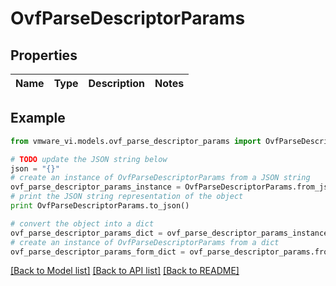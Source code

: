 # OvfParseDescriptorParams


## Properties
Name | Type | Description | Notes
------------ | ------------- | ------------- | -------------

## Example

```python
from vmware_vi.models.ovf_parse_descriptor_params import OvfParseDescriptorParams

# TODO update the JSON string below
json = "{}"
# create an instance of OvfParseDescriptorParams from a JSON string
ovf_parse_descriptor_params_instance = OvfParseDescriptorParams.from_json(json)
# print the JSON string representation of the object
print OvfParseDescriptorParams.to_json()

# convert the object into a dict
ovf_parse_descriptor_params_dict = ovf_parse_descriptor_params_instance.to_dict()
# create an instance of OvfParseDescriptorParams from a dict
ovf_parse_descriptor_params_form_dict = ovf_parse_descriptor_params.from_dict(ovf_parse_descriptor_params_dict)
```
[[Back to Model list]](../README.md#documentation-for-models) [[Back to API list]](../README.md#documentation-for-api-endpoints) [[Back to README]](../README.md)


